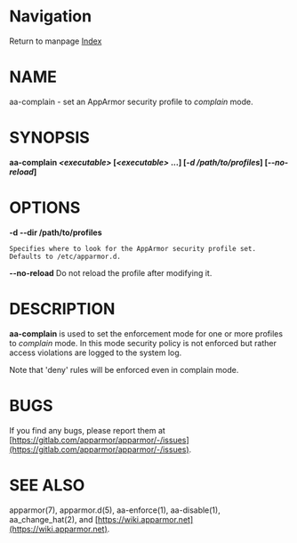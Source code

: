 # Navigation
Return to manpage [Index](ManPages)


# NAME

aa-complain - set an AppArmor security profile to _complain_ mode.

# SYNOPSIS

**aa-complain _&lt;executable>_ \[_&lt;executable>_ ...\] \[_-d /path/to/profiles_\] \[_--no-reload_\]**

# OPTIONS

**-d --dir  /path/to/profiles**

    Specifies where to look for the AppArmor security profile set.
    Defaults to /etc/apparmor.d.

**--no-reload**
   Do not reload the profile after modifying it.

# DESCRIPTION

**aa-complain** is used to set the enforcement mode for one or more profiles to _complain_ mode.
In this mode security policy is not enforced but rather access violations
are logged to the system log.

Note that 'deny' rules will be enforced even in complain mode.

# BUGS

If you find any bugs, please report them at
[https://gitlab.com/apparmor/apparmor/-/issues](https://gitlab.com/apparmor/apparmor/-/issues).

# SEE ALSO

apparmor(7), apparmor.d(5), aa-enforce(1), aa-disable(1),
aa\_change\_hat(2), and [https://wiki.apparmor.net](https://wiki.apparmor.net).
